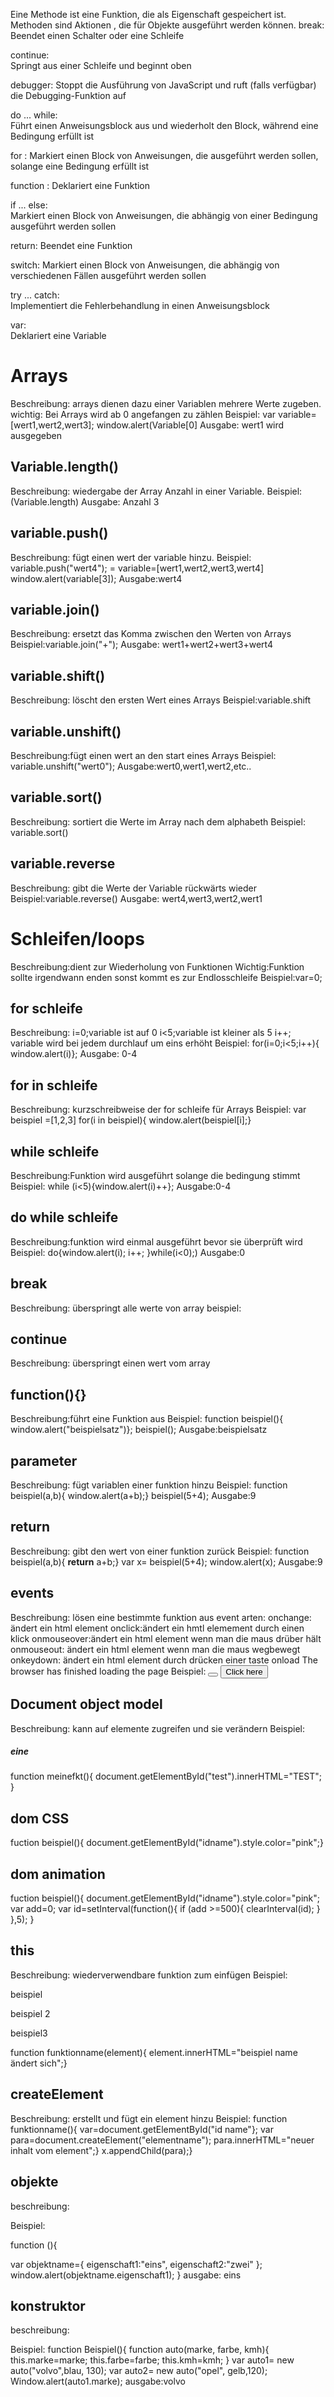 
<!DOCTYPE html>
<html>
<head>
<title></title>
</head>
<body>


Eine Methode ist eine Funktion,
die als Eigenschaft gespeichert ist.
Methoden sind Aktionen ,
die für Objekte ausgeführt werden können.
break:
Beendet einen Schalter oder eine Schleife

continue:	
Springt aus einer Schleife und beginnt oben

debugger:
	Stoppt die Ausführung von JavaScript und ruft (falls verfügbar) die Debugging-Funktion auf
	
do ... while:	
Führt einen Anweisungsblock aus und wiederholt den Block, während eine Bedingung erfüllt ist

for	:
Markiert einen Block von Anweisungen, die ausgeführt werden sollen, solange eine Bedingung erfüllt ist

function	:
Deklariert eine Funktion

if ... else:	
Markiert einen Block von Anweisungen, die abhängig von einer Bedingung ausgeführt werden sollen

return:	
Beendet eine Funktion

switch:	
Markiert einen Block von Anweisungen, die abhängig von verschiedenen Fällen ausgeführt werden sollen

try ... catch:	
Implementiert die Fehlerbehandlung in einen Anweisungsblock

var:	
Deklariert eine Variable



<h1> Arrays</h1>
Beschreibung: arrays dienen dazu einer Variablen mehrere Werte zugeben.
wichtig: Bei Arrays wird ab 0 angefangen zu zählen
Beispiel: var variable=[wert1,wert2,wert3];
window.alert(Variable[0]
Ausgabe: wert1 wird ausgegeben



<h2>Variable.length()</h2> 
Beschreibung: wiedergabe der Array Anzahl in  einer Variable.
Beispiel:(Variable.length)
Ausgabe: Anzahl 3

<h2>variable.push()</h2>
Beschreibung: fügt einen wert der variable hinzu.
Beispiel: variable.push("wert4"); = variable=[wert1,wert2,wert3,wert4]
window.alert(variable[3]);
Ausgabe:wert4


<h2> variable.join()</h2>
Beschreibung: ersetzt das Komma zwischen den Werten von Arrays
Beispiel:variable.join("+");
Ausgabe: wert1+wert2+wert3+wert4


<h2>variable.shift()</h2>
Beschreibung: löscht den ersten Wert eines Arrays
Beispiel:variable.shift

<h2>variable.unshift()</h2>
Beschreibung:fügt einen wert an den start eines Arrays
Beispiel: variable.unshift("wert0");
Ausgabe:wert0,wert1,wert2,etc..

<h2>variable.sort()</h2>
Beschreibung: sortiert die Werte im Array nach dem alphabeth
Beispiel: variable.sort()

<h2>variable.reverse</h2>
Beschreibung: gibt die Werte der Variable rückwärts wieder
Beispiel:variable.reverse()
Ausgabe: wert4,wert3,wert2,wert1

<h1>Schleifen/loops</h1>
Beschreibung:dient zur Wiederholung von Funktionen
Wichtig:Funktion sollte irgendwann enden sonst kommt es zur Endlosschleife
Beispiel:var=0;


<h2>for schleife</h2>
Beschreibung:
i=0;variable ist auf 0
i<5;variable ist kleiner als 5
i++; variable wird bei jedem durchlauf um eins erhöht
Beispiel:
for(i=0;i<5;i++){
window.alert(i)};
Ausgabe: 0-4

<h2>for in schleife</h2>
Beschreibung:
kurzschreibweise der for schleife für Arrays
Beispiel:
var beispiel =[1,2,3]
for(i in beispiel){
window.alert(beispiel[i];}

<h2> while schleife</h2>
Beschreibung:Funktion wird ausgeführt solange die bedingung stimmt
Beispiel: 
while (i<5){window.alert(i)++};
Ausgabe:0-4


<h2>do while schleife</h2>
Beschreibung:funktion wird einmal ausgeführt bevor sie überprüft wird
Beispiel: 
do{window.alert(i);
i++;
}while(i<0);)
Ausgabe:0

<h2>break</h2>
Beschreibung: überspringt alle werte von array
beispiel:


<h2>continue</h2>
Beschreibung: überspringt einen wert vom array

<h2> function(){}</h2>
Beschreibung:führt eine Funktion aus
Beispiel:
function beispiel(){
window.alert("beispielsatz")};
beispiel();
Ausgabe:beispielsatz

<h2>parameter</h2>
Beschreibung: fügt variablen einer funktion hinzu
Beispiel:
function beispiel(a,b){
window.alert(a+b);}
beispiel(5+4);
Ausgabe:9

<h2>return</h2>
Beschreibung:
gibt den wert von einer funktion zurück
Beispiel:
function beispiel(a,b){
<strong>return</strong> a+b;}
var x= beispiel(5+4);
window.alert(x);
Ausgabe:9

<h2>events</h2>
Beschreibung: lösen eine bestimmte funktion aus
event arten:
onchange: ändert ein html element
onclick:ändert ein hmtl elemement durch einen klick	
onmouseover:ändert ein html element wenn man die maus drüber hält	
onmouseout:	ändert ein html element wenn man die maus wegbewegt 
onkeydown: ändert ein html element durch drücken einer taste	
onload	The browser has finished loading the page
Beispiel:
<button onclick="myFunction(a,b);">
</button>
<button onclick="myFunction();">
   Click here
</button>

<h2>Document object model</h2>
Beschreibung: kann auf elemente zugreifen und sie verändern
Beispiel:
<h5 id="test" onclick="meinefkt()">eine </h5>
function meinefkt(){
document.getElementById("test").innerHTML="TEST";
}


<h2>dom CSS</h2>
fuction beispiel(){
document.getElementById("idname").style.color="pink";}


<h2>dom animation</h2>
fuction beispiel(){
document.getElementById("idname").style.color="pink";
var add=0;
var id=setInterval(function(){
if (add >=500){
clearInterval(id);
}
},5);
}
<h2>this</h2>
Beschreibung: wiederverwendbare funktion zum einfügen
Beispiel:
<p <<id="idname" onclick="funktionname(this)"|> beispiel</p>
<p onclick="funktionname(this)">beispiel 2</p>
<p onclick="meinevent(this)"> beispiel3 </p>

function funktionname(element){
element.innerHTML="beispiel name ändert sich";}


<h2>createElement</h2>
Beschreibung: erstellt und fügt ein element hinzu
Beispiel:
function funktionname(){
var=document.getElementById("id name"};
var para=document.createElement("elementname");
para.innerHTML="neuer inhalt vom element";}
x.appendChild(para);}

<h2>objekte</h2>
beschreibung:

Beispiel:

function (){

var objektname={
eigenschaft1:"eins",
eigenschaft2:"zwei"
};
window.alert(objektname.eigenschaft1);
}
ausgabe: eins

<h2>konstruktor</h2>
beschreibung:

Beispiel:
function Beispiel(){
function auto(marke, farbe, kmh){
this.marke=marke;
this.farbe=farbe;
this.kmh=kmh;
}
var auto1= new auto("volvo",blau, 130);
var auto2= new auto("opel", gelb,120);
Window.alert(auto1.marke);
ausgabe:volvo
</body>
</html>

